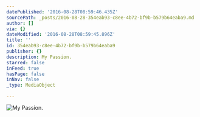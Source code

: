 ```yaml
---
datePublished: '2016-08-28T08:59:46.435Z'
sourcePath: _posts/2016-08-28-354eab93-c8ee-4b72-bf9b-b579b64eaba9.md
author: []
via: {}
dateModified: '2016-08-28T08:59:45.896Z'
title: ''
id: 354eab93-c8ee-4b72-bf9b-b579b64eaba9
publisher: {}
description: My Passion.
starred: false
inFeed: true
hasPage: false
inNav: false
_type: MediaObject

---
```

![My Passion.](https://the-grid-user-content.s3-us-west-2.amazonaws.com/4ed45226-4b1f-4cb8-85cb-69ceb1c5623f.jpg)